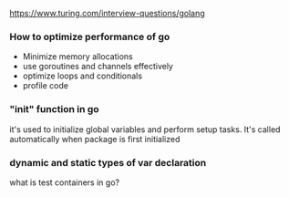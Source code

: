 https://www.turing.com/interview-questions/golang
### How to optimize performance of go
- Minimize memory allocations
- use goroutines and channels effectively
- optimize loops and conditionals
- profile code
### "init" function in go
it's used to initialize global variables and perform setup tasks. It's called automatically when package is first initialized

### dynamic and static types of var declaration

what is test containers in go?